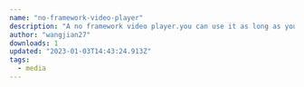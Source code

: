 ```yaml
---
name: "no-framework-video-player"
description: "A no framework video player.you can use it as long as your program is in javascript environment"
author: "wangjian27"
downloads: 1
updated: "2023-01-03T14:43:24.913Z"
tags: 
  - media
---
```

